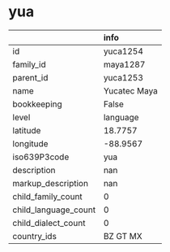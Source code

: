 # yua
|                      | info         |
|:---------------------|:-------------|
| id                   | yuca1254     |
| family_id            | maya1287     |
| parent_id            | yuca1253     |
| name                 | Yucatec Maya |
| bookkeeping          | False        |
| level                | language     |
| latitude             | 18.7757      |
| longitude            | -88.9567     |
| iso639P3code         | yua          |
| description          | nan          |
| markup_description   | nan          |
| child_family_count   | 0            |
| child_language_count | 0            |
| child_dialect_count  | 0            |
| country_ids          | BZ GT MX     |